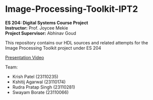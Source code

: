 # Image-Processing-Toolkit-IPT2

**ES 204: Digital Systems Course Project** </br>
**Instructor:** Prof. Joycee Mekie</br>
**Project Supervisor:** Abhinav Goud</br>


This repository contains our HDL sources and related attempts for the Image Processing Toolkit project under ES 204

[Presentation Video](https://iitgnacin-my.sharepoint.com/:v:/g/personal/23110235_iitgn_ac_in/EeJDMtfDzz5BoWzdD0xFGr0BaWJ4S9Mznzy35i6VOBUMnQ?e=29h3d7)

Team:</br>
- Krish Patel (23110235)</br>
- Kshitij Agarwal (23110174)</br>
- Rudra Pratap Singh (23110281)</br>
- Swayam Borate (23110066)
